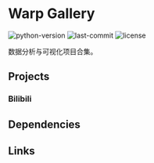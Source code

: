 # Warp Gallery
![python-version](https://img.shields.io/github/pipenv/locked/python-version/xuwenyihust/warp-gallery)
![last-commit](https://img.shields.io/github/last-commit/xuwenyihust/warp-gallery)
![license](https://img.shields.io/github/license/xuwenyihust/warp-gallery)

数据分析与可视化项目合集。

## Projects
### Bilibili

## Dependencies

## Links






